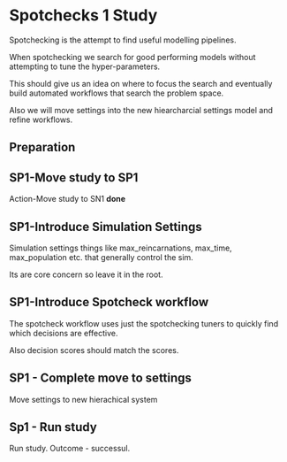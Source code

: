# Spotchecks 1 Study

Spotchecking is the attempt to find useful modelling pipelines.

When spotchecking we search for good performing models without attempting to tune the hyper-parameters.

This should give us an idea on where to focus the search and eventually build automated workflows that search the problem space.

Also we will move settings into the new hiearcharcial settings model and refine workflows.

## Preparation

## SP1-Move study to SP1

Action-Move study to SN1 **done**

## SP1-Introduce Simulation Settings

Simulation settings things like max_reincarnations, max_time, max_population etc. that generally control the sim.

Its are core concern so leave it in the root.

## SP1-Introduce Spotcheck workflow

The spotcheck workflow uses just the spotchecking tuners to
quickly find which decisions are effective.

Also decision scores should match the scores.

## SP1 - Complete move to settings

Move settings to new hierachical system

## Sp1 - Run study

Run study.
Outcome - successul.


